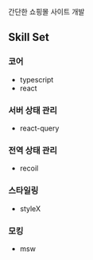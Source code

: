 간단한 쇼핑몰 사이트 개발

## Skill Set

### 코어

- typescript
- react

### 서버 상태 관리

- react-query

### 전역 상태 관리

- recoil

### 스타일링

- styleX

### 모킹

- msw
